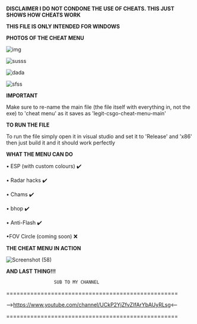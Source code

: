 **DISCLAIMER I DO NOT CONDONE THE USE OF CHEATS. THIS JUST SHOWS HOW CHEATS WORK**

**THIS FILE IS ONLY INTENDED FOR WINDOWS**


**PHOTOS OF THE CHEAT MENU**

![img](https://user-images.githubusercontent.com/117538886/213841344-7cdfac82-a5ca-4868-81bf-a3faef665b26.jpg)

![susss](https://user-images.githubusercontent.com/117538886/213841348-4e0c0f83-7626-4415-9cca-474e7c11541e.jpg)

![dada](https://user-images.githubusercontent.com/117538886/213841355-51341db2-d308-4896-9713-d5610f86f000.jpg)

![sfss](https://user-images.githubusercontent.com/117538886/213841358-88da0cb9-3fe8-4806-b9ac-47d46b1051c0.jpg)


**IMPORTANT**

Make sure to re-name the main file (the file itself with everything in, not the exe) to 'cheat menu' as it saves as 'legit-csgo-cheat-menu-main'

**TO RUN THE FILE**

To run the file simply open it in visual studio and set it to 'Release' and 'x86' then just build it and it should work perfectly

**WHAT THE MENU CAN DO**

• ESP (with custom colours) ✔️

• Radar hacks ✔️

• Chams ✔️

• bhop ✔️

• Anti-Flash ✔️

•FOV Circle (coming soon) ❌

**THE CHEAT MENU IN ACTION**

![Screenshot (58)](https://user-images.githubusercontent.com/117538886/213336510-41881677-32e2-4816-a336-14f2a4f744e0.png)


**AND LAST THING!!!**

                      SUB TO MY CHANNEL
==================================================

-->https://www.youtube.com/channel/UCkP2YjZfvZIfArYbAUyRLsg<--

==================================================
